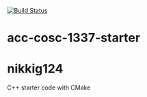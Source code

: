 [![Build Status](https://travis-ci.org/acc-cosc-1337-spring-2020-hl/acc-cosc-1337-spring-2020-nikkig124.svg?branch=master)](https://travis-ci.org/acc-cosc-1337-spring-2020-hl/acc-cosc-1337-spring-2020-nikkig124)


# acc-cosc-1337-starter
# nikkig124
C++ starter code with CMake 
